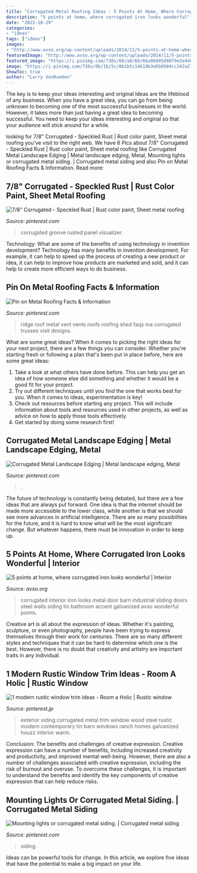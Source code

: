 ```yaml
---
title: "Corrugated Metal Roofing Ideas : 5 Points At Home, Where Corrugated Iron Looks Wonderful"
description: "5 points at home, where corrugated iron looks wonderful"
date: "2022-10-29"
categories:
- "ideas"
tags: ["ideas"]
images:
- "http://www.avso.org/wp-content/uploads/2014/11/5-points-at-home-where-corrugated-iron-looks-wonderful-1415266620.jpg"
featuredImage: "http://www.avso.org/wp-content/uploads/2014/11/5-points-at-home-where-corrugated-iron-looks-wonderful-1415266620.jpg"
featured_image: "https://i.pinimg.com/736x/66/a8/66/66a86605d9879e5e4de1e2dbcd88d2b3.jpg"
image: "https://i.pinimg.com/736x/0b/1b/5c/0b1b5c14610b3e6b6984cc342a27530b.jpg"
ShowToc: true
author: "Larry VonRueden"
---
```



The key is to keep your ideas interesting and original
Ideas are the lifeblood of any business. When you have a great idea, you can go from being unknown to becoming one of the most successful businesses in the world. However, it takes more than just having a great idea to becoming successful. You need to keep your ideas interesting and original so that your audience will stick around for a while.

	

		
looking for 7/8&quot; Corrugated - Speckled Rust | Rust color paint, Sheet metal roofing you've visit to the right web. We have 6 Pics about 7/8&quot; Corrugated - Speckled Rust | Rust color paint, Sheet metal roofing like Corrugated Metal Landscape Edging | Metal landscape edging, Metal, Mounting lights or corrugated metal siding. | Corrugated metal siding and also Pin on Metal Roofing Facts &amp; Information. Read more:
		
    
## 7/8&quot; Corrugated - Speckled Rust | Rust Color Paint, Sheet Metal Roofing

<img loading=lazy src="https://i.pinimg.com/736x/58/1c/8d/581c8df235af2f522022eabcac2f9c94.jpg" onerror="this.onerror=null;this.src='https://tse2.mm.bing.net/th?id=OIP.qd48pVAGfER9zSjQrWjKDgHaE0&amp;pid=15.1';" alt="7/8&quot; Corrugated - Speckled Rust | Rust color paint, Sheet metal roofing">

_Source: pinterest.com_

>corrugated groove rusted panel visualizer. 

	

Technology: What are some of the benefits of using technology in invention development?
Technology has many benefits in invention development. For example, it can help to speed up the process of creating a new product or idea, it can help to improve how products are marketed and sold, and it can help to create more efficient ways to do business.

    
## Pin On Metal Roofing Facts &amp; Information

<img loading=lazy src="https://i.pinimg.com/736x/51/60/55/516055b2ea0e5ac1c031697eccc71501.jpg" onerror="this.onerror=null;this.src='https://tse1.mm.bing.net/th?id=OIP.G0QnsADQQwZ1g6_2QWrxzgHaJ3&amp;pid=15.1';" alt="Pin on Metal Roofing Facts &amp; Information">

_Source: pinterest.com_

>ridge roof metal vent vents roofs roofing shed faqs ma corrugated trusses visit designs. 

	

What are some great ideas?
When it comes to picking the right ideas for your next project, there are a few things you can consider. Whether you're starting fresh or following a plan that's been put in place before, here are some great ideas:
1. Take a look at what others have done before. This can help you get an idea of how someone else did something and whether it would be a good fit for your project. 
2. Try out different techniques until you find the one that works best for you. When it comes to ideas, experimentation is key! 
3. Check out resources before starting any project. This will include information about tools and resources used in other projects, as well as advice on how to apply those tools effectively. 
4. Get started by doing some research first!

    
## Corrugated Metal Landscape Edging | Metal Landscape Edging, Metal

<img loading=lazy src="https://i.pinimg.com/736x/66/a8/66/66a86605d9879e5e4de1e2dbcd88d2b3.jpg" onerror="this.onerror=null;this.src='https://tse4.mm.bing.net/th?id=OIP.d6LA__-AqdzNLrcQf71SwwHaHa&amp;pid=15.1';" alt="Corrugated Metal Landscape Edging | Metal landscape edging, Metal">

_Source: pinterest.com_

>. 

	

The future of technology is constantly being debated, but there are a few ideas that are always put forward. One idea is that the internet should be made more accessible to the lower class, while another is that we should see more advances in artificial intelligence. There are so many possibilities for the future, and it is hard to know what will be the most significant change. But whatever happens, there must be innovation in order to keep up.

    
## 5 Points At Home, Where Corrugated Iron Looks Wonderful | Interior

<img loading=lazy src="http://www.avso.org/wp-content/uploads/2014/11/5-points-at-home-where-corrugated-iron-looks-wonderful-1415266620.jpg" onerror="this.onerror=null;this.src='https://tse2.mm.bing.net/th?id=OIP.z6XjAi8_b5g4eUh_yeoPXAHaLH&amp;pid=15.1';" alt="5 points at home, where corrugated iron looks wonderful | Interior">

_Source: avso.org_

>corrugated interior iron looks metal door barn industrial sliding doors steel walls siding tin bathroom accent galvanized avso wonderful points. 

	

Creative art is all about the expression of ideas. Whether it's painting, sculpture, or even photography, people have been trying to express themselves through their work for centuries. There are so many different styles and techniques that it can be hard to determine which one is the best. However, there is no doubt that creativity and artistry are important traits in any individual.

    
## 1 Modern Rustic Window Trim Ideas - Room A Holic | Rustic Window

<img loading=lazy src="https://i.pinimg.com/736x/0b/1b/5c/0b1b5c14610b3e6b6984cc342a27530b.jpg" onerror="this.onerror=null;this.src='https://tse3.mm.bing.net/th?id=OIP.GhvGQsy7Wq0jESO5tp0txgHaLJ&amp;pid=15.1';" alt="1 modern rustic window trim ideas - Room a Holic | Rustic window">

_Source: pinterest.jp_

>exterior siding corrugated metal trim window wood steel rustic modern contemporary tin barn windows ranch homes galvanized houzz interior warm. 

	

Conclusion: The benefits and challenges of creative expression.
Creative expression can have a number of benefits, including increased creativity and productivity, and improved mental well-being. However, there are also a number of challenges associated with creative expression, including the risk of burnout and overuse. To overcome these challenges, it is important to understand the benefits and identify the key components of creative expression that can help reduce risks.

    
## Mounting Lights Or Corrugated Metal Siding. | Corrugated Metal Siding

<img loading=lazy src="https://i.pinimg.com/736x/ba/1b/5e/ba1b5e5d7aaa4c7676438c2fa735391c.jpg" onerror="this.onerror=null;this.src='https://tse4.mm.bing.net/th?id=OIP.9ltTzzSXKgMGzQLz9BUfAgHaJ4&amp;pid=15.1';" alt="Mounting lights or corrugated metal siding. | Corrugated metal siding">

_Source: pinterest.com_

>siding. 

	

Ideas can be powerful tools for change. In this article, we explore five ideas that have the potential to make a big impact on your life.

